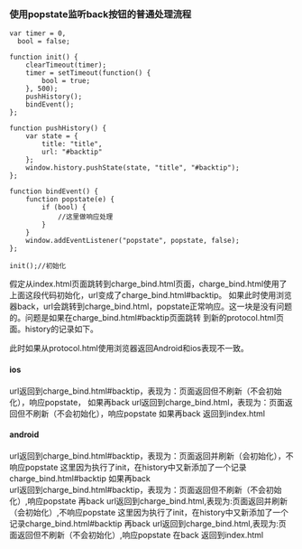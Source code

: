 ### 使用popstate监听back按钮的普通处理流程
```
var timer = 0,
  bool = false;

function init() {
    clearTimeout(timer);
    timer = setTimeout(function() {
        bool = true;
    }, 500);    
    pushHistory();
    bindEvent();
};

function pushHistory() {
    var state = {
        title: "title",
        url: "#backtip"
    };
    window.history.pushState(state, "title", "#backtip");
};

function bindEvent() {
    function popstate(e) {
        if (bool) {
            //这里做响应处理
        }
    }
    window.addEventListener("popstate", popstate, false);
};

init();//初始化
```
假定从index.html页面跳转到charge_bind.html页面，charge_bind.html使用了上面这段代码初始化，url变成了charge_bind.html#backtip。 
如果此时使用浏览器back，url会跳转到charge_bind.html，popstate正常响应。这一块是没有问题的。问题是如果在charge_bind.html#backtip页面跳转 
到新的protocol.html页面。history的记录如下。 

 
 
此时如果从protocol.html使用浏览器返回Android和ios表现不一致。 
#### ios
url返回到charge_bind.html#backtip，表现为：页面返回但不刷新（不会初始化），响应popstate， 
如果再back 
url返回到charge_bind.html，表现为：页面返回但不刷新（不会初始化），响应popstate 
如果再back 
返回到index.html 

#### android
url返回到charge_bind.html#backtip，表现为：页面返回并刷新（会初始化），不响应popstate 
这里因为执行了init，在history中又新添加了一个记录charge_bind.html#backtip 
如果再back  
url返回到charge_bind.html#backtip，表现为：页面返回但不刷新（不会初始化）,响应popstate 
再back 
url返回到charge_bind.html,表现为:页面返回并刷新（会初始化）,不响应popstate 
这里因为执行了init，在history中又新添加了一个记录charge_bind.html#backtip 
再back 
url返回到charge_bind.html,表现为:页面返回但不刷新（不会初始化）,响应popstate 
在back 
返回到index.html 
